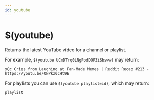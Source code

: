 ```yaml
---
id: youtube
---
```


# $(youtube)

Returns the latest YouTube video for a channel or playlist.

For example, `$(youtube UCmDTrq0LNgPodDOFZiSbsww)` may return:

```
xQc Cries from Laughing at Fan-Made Memes | Reddit Recap #213 - https://youtu.be/ONPkz0cHt9E
```

For playlists you can use `$(youtube playlist=id)`, which may return:

```
playlist
```
